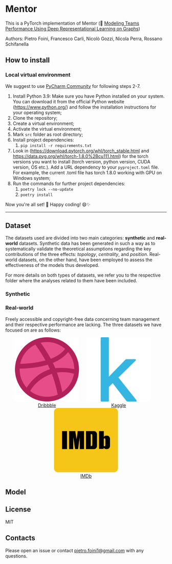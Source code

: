 # Mentor

This is a PyTorch implementation of Mentor (📖 [Modeling Teams Performance Using Deep Representational Learning on Graphs](https://arxiv.org/abs/2206.14741))

Authors: Pietro Foini, Francesco Carli, Nicolò Gozzi, Nicola Perra, Rossano Schifanella

## How to install

### Local virtual environment

We suggest to use [PyCharm Community](https://www.jetbrains.com/pycharm/download/#section=windows) for following 
steps 2-7.

1. Install Python 3.9: Make sure you have Python installed on your system. You can download it from the official Python 
website (https://www.python.org/) and follow the installation instructions for your operating system;
2. Clone the repository;
3. Create a virtual environment;
4. Activate the virtual environment;
5. Mark `src` folder as root directory;
6. Install project dependencies: 
   1. `pip install -r requirements.txt`
7. Look in (https://download.pytorch.org/whl/torch_stable.html and https://data.pyg.org/whl/torch-1.8.0%2Bcu111.html) for 
   the torch versions you want to install (torch version, python version, CUDA version, OS etc.). Add a URL dependency 
   to your `pyproject.toml` file. For example, the current .toml file has torch 1.8.0 working with GPU on Windows system;
8. Run the commands for further project dependencies:
   1. `poetry lock --no-update`
   2. `poetry install`

Now you're all set! 🎉 Happy coding! 😄✨

-----

## Dataset

The datasets used are divided into two main categories: **synthetic** and **real-world** datasets. Synthetic data has been 
generated in such a way as to systematically validate the theoretical assumptions regarding the key contributions of 
the three effects: *topology*, *centrality*, and *position*. Real-world datasets, on the other hand, have been employed to 
assess the effectiveness of the models thus developed.

For more details on both types of datasets, we refer you to the respective folder where the analyses related to them have been included.

### Synthetic

### Real-world

Freely accessible and copyright-free data concerning team management and their respective performance are lacking. 
The three datasets we have focused on are as follows:

<div align="center">
  <div style="display: inline-block; text-align: center; margin-right: 20px;">
    <img src="./src/datasets/real-world/Dribbble/logo.png" width="200" /><br>
    <a href="https://example.com/dribbble">Dribbble</a>
  </div>

  <div style="display: inline-block; text-align: center; margin-right: 20px;">
    <img src="./src/datasets/real-world/Kaggle/logo.png" width="200" /><br>
    <a href="https://example.com/kaggle">Kaggle</a>
  </div>

  <div style="display: inline-block; text-align: center;">
    <img src="./src/datasets/real-world/IMDb/logo.png" width="200" /><br>
    <a href="https://example.com/imdb">IMDb</a>
  </div>
</div>

## Model


## License

MIT

## Contacts

Please open an issue or contact pietro.foini1@gmail.com with any questions.